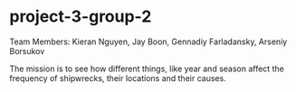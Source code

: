 # project-3-group-2

Team Members: Kieran Nguyen, Jay Boon, Gennadiy Farladansky, Arseniy Borsukov

The mission is to see how different things, like year and season affect the frequency of shipwrecks, their locations and their causes.
